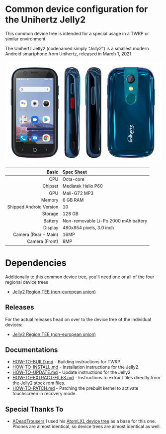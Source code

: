 Common device configuration for the Unihertz Jelly2
=================================================
This common device tree is intended for a special usage in a TWRP or similar environment.

The Unihertz Jelly2 (codenamed simply _"Jelly2"_) is a smallest modern Android smartphone from Unihertz, released in March 1, 2021.

![](docs/images/jelly2.png)

| Basic                   | Spec Sheet                                                                                                                     |
| -----------------------:|:------------------------------------------------------------------------------------------------------------------------------ |
| CPU                     | Octa-core                                                                                                                      |
| Chipset                 | Mediatek Helio P60                                                                                                             |
| GPU                     | Mali-G72 MP3                                                                                                                   |
| Memory                  | 6 GB RAM                                                                                                                       |
| Shipped Android Version | 10                                                                                                                             |
| Storage                 | 128 GB                                                                                                                         |
| Battery                 | Non-removable Li-Po 2000 mAh battery                                                                                           |
| Display                 | 480x854 pixels, 3.0 inch                                                                                                       |
| Camera (Rear - Main)    | 16MP                                                                                                                           |
| Camera (Front)          | 8MP                                                                                                                            |

# Dependencies

Additionally to this common device tree, you'll need one or all of the four regional device trees

- [Jelly2 Region TEE (non-european union)](https://github.com/Meetoul/twrp_device_Unihertz_Jelly2_TEE)

## Releases

For the actual releases head on over to the device tree of the individual devices:
- [Jelly2 Region TEE (non-european union)](https://github.com/Meetoul/twrp_device_Unihertz_Jelly2_TEE/releases)

## Documentations

- [HOW-TO-BUILD.md](docs/HOW-TO-BUILD.md) - Building instructions for TWRP.
- [HOW-TO-INSTALL.md](docs/HOW-TO-INSTALL.md) - Installation instructions for the Jelly2.
- [HOW-TO-UPDATE.md](docs/HOW-TO-UPDATE.md) - Update instructions for the Jelly2.
- [HOW-TO-EXTRACT-FILES.md](docs/HOW-TO-EXTRACT-FILES.md) - Instructions to extract files directly from the Jelly2 stock rom files.
- [HOW-TO-PATCH.md](docs/HOW-TO-PATCH.md) - Patching the prebuilt kernel to activate touchscreen in recovery mode.

## Special Thanks To

- [ADeadTrousers](https://github.com/ADeadTrousers) I used his [AtomLXL device tree](https://github.com/ADeadTrousers/twrp_device_Unihertz_Atom_LXL) as a base for this one. Phones are almost identical, so device trees are almost identical as well.
